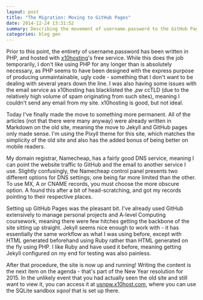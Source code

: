 ```yaml
---
layout: post
title: "The Migration: Moving to GitHub Pages"
date: 2014-12-24 13:31:52
summary: Describing the movement of username.password to the GitHub Pages service.
categories: blog gen
---
```

Prior to this point, the entirety of username.password has been written in PHP, and hosted with [x10hosting](http://x10hosting.com)'s free service. While this does the job temporarily, I don't like using PHP for any longer than is absolutely necessary, as PHP seems to have been designed with the express purpose of producing unmaintainable, ugly code - something that I don't want to be dealing with several years down the line. I was also having some issues with the email service as x10hosting has blacklisted the *.pw* ccTLD (due to the relatively high volume of spam originating from such sites), meaning I couldn't send any email from my site. x10hosting is good, but not ideal.

Today I've finally made the move to something more permanent. All of the articles (not that there were many anyway) were already written in Markdown on the old site, meaning the move to Jekyll and GitHub pages only made sense. I'm using the Pixyll theme for this site, which matches the simplicity of the old site and also has the added bonus of being better on mobile readers.

My domain registrar, Namecheap, has a fairly good DNS service, meaning I can point the website traffic to GitHub and the email to another service I use. Slightly confusingly, the Namecheap control panel presents two different options for DNS settings; one being far more limited than the other. To use MX, A or CNAME records, you must choose the more obscure option. A found this after a bit of head-scratching, and got my records pointing to their respective places.

Setting up GitHub Pages was the pleasant bit. I've already used GitHub extensively to manage personal projects and A-level Computing coursework, meaning there were few hitches getting the backbone of the site sitting up straight. Jekyll seems nice enough to work with - it has essentially the same workflow as what I was using before, except with HTML generated beforehand using Ruby rather than HTML generated on the fly using PHP. I like Ruby and have used it before, meaning getting Jekyll configured on my end for testing was also painless.

After that procedure, the site is now up and running! Writing the content is the next item on the agenda - that's part of the New Year resolution for 2015. In the unlikely event that you had actually seen the old site and still want to view it, you can access it at [usnpw.x10host.com](http://usnpw.x10host.com/), where you can use the SQLite sandbox *sqool* that is set up there.
